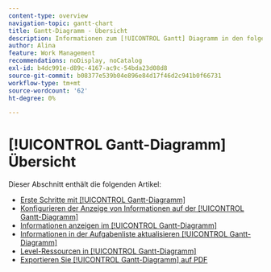 ```yaml
---
content-type: overview
navigation-topic: gantt-chart
title: Gantt-Diagramm - Übersicht
description: Informationen zum [!UICONTROL Gantt] Diagramm in den folgenden Artikeln.
author: Alina
feature: Work Management
recommendations: noDisplay, noCatalog
exl-id: b4dc991e-d89c-4167-ac9c-54bda23d08d8
source-git-commit: b08377e539b04e896e84d17f46d2c941b0f66731
workflow-type: tm+mt
source-wordcount: '62'
ht-degree: 0%

---
```


# [!UICONTROL Gantt-Diagramm] Übersicht

Dieser Abschnitt enthält die folgenden Artikel:

* [Erste Schritte mit [!UICONTROL Gantt-Diagramm]](../../../manage-work/gantt-chart/use-the-gantt-chart/get-started-with-gantt.md)
* [Konfigurieren der Anzeige von Informationen auf der [!UICONTROL Gantt-Diagramm]](../../../manage-work/gantt-chart/use-the-gantt-chart/configure-info-on-gantt-chart.md)
* [Informationen anzeigen im [!UICONTROL Gantt-Diagramm]](../../../manage-work/gantt-chart/use-the-gantt-chart/view-info-in-gantt.md)
* [Informationen in der Aufgabenliste aktualisieren [!UICONTROL Gantt-Diagramm]](../../../manage-work/gantt-chart/use-the-gantt-chart/update-info-task-list-gantt.md)
* [Level-Ressourcen in [!UICONTROL Gantt-Diagramm]](../../../manage-work/gantt-chart/use-the-gantt-chart/level-resources-in-gantt.md)
* [Exportieren Sie [!UICONTROL Gantt-Diagramm] auf PDF](../../../manage-work/gantt-chart/use-the-gantt-chart/export-gantt-chart-to-pdf.md)
